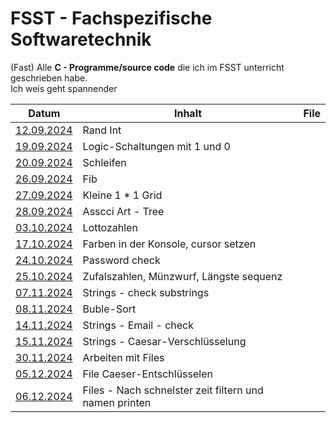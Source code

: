 # FSST - Fachspezifische Softwaretechnik
(Fast) Alle **C - Programme/source code** die ich im FSST unterricht geschrieben habe. <br>
Ich weis geht spannender


| Datum | Inhalt | File |
|-------|--------|------|
| [12.09.2024](https://github.com/samuelfindenig/fsst/blob/main/20240912_FSST-MG.c) | Rand Int | 
| [19.09.2024](https://github.com/samuelfindenig/fsst/blob/main/20240919_FSST-MG.c) | Logic-Schaltungen mit 1 und 0| |
| [20.09.2024](https://github.com/samuelfindenig/fsst/blob/main/20240920_FSST-MG.c) | Schleifen ||
| [26.09.2024](https://github.com/samuelfindenig/fsst/blob/main/20240926_FSST-MG.c) | Fib |
| [27.09.2024](https://github.com/samuelfindenig/fsst/blob/main/20240927_FSST-MG.c) | Kleine 1 * 1 Grid | |
| [28.09.2024](https://github.com/samuelfindenig/fsst/blob/main/20240928_FSST-MG.c) | Asscci Art - Tree | |
| [03.10.2024](https://github.com/samuelfindenig/fsst/blob/main/20241003_FSST-MG.c) | Lottozahlen | |
| [17.10.2024](https://github.com/samuelfindenig/fsst/blob/main/20241017_FSST-JW.c) | Farben in der Konsole, cursor setzen| |
| [24.10.2024](https://github.com/samuelfindenig/fsst/blob/main/20241024_FSST-MG.c) |  Password check | |
| [25.10.2024](https://github.com/samuelfindenig/fsst/blob/main/20241025_FSST-MG.c) | Zufalszahlen, Münzwurf, Längste sequenz||
| [07.11.2024](https://github.com/samuelfindenig/fsst/blob/main/20241107_FSST-MG.c) | Strings - check substrings| |
| [08.11.2024](https://github.com/samuelfindenig/fsst/blob/main/20241108_FSST-MG.c) | Buble-Sort | |
| [14.11.2024](https://github.com/samuelfindenig/fsst/blob/main/20241114_FSST-MG.c) | Strings - Email - check||
| [15.11.2024](https://github.com/samuelfindenig/fsst/blob/main/20241115_FSST-MG.c) | Strings - Caesar-Verschlüsselung ||
| [30.11.2024](https://github.com/samuelfindenig/fsst/blob/main/20241130_FSST-MG.c) | Arbeiten mit Files ||
| [05.12.2024](https://github.com/samuelfindenig/fsst/blob/main/20241206_FSST-MG.c) | File Caeser-Entschlüsselen ||
| [06.12.2024](https://github.com/samuelfindenig/fsst/blob/main/20241205_FSST-MG.c) | Files - Nach schnelster zeit filtern und namen printen||

